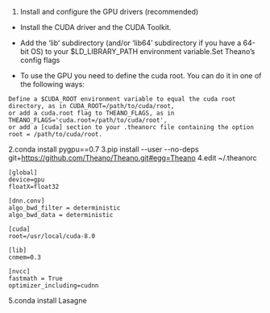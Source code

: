 1. Install and configure the GPU drivers (recommended)

- Install the CUDA driver and the CUDA Toolkit.

- Add the ‘lib’ subdirectory (and/or ‘lib64’ subdirectory if you have a 64-bit OS) to your $LD_LIBRARY_PATH environment variable.Set Theano’s config flags

- To use the GPU you need to define the cuda root. You can do it in one of the following ways:

```
Define a $CUDA_ROOT environment variable to equal the cuda root directory, as in CUDA_ROOT=/path/to/cuda/root, 
or add a cuda.root flag to THEANO_FLAGS, as in THEANO_FLAGS='cuda.root=/path/to/cuda/root', 
or add a [cuda] section to your .theanorc file containing the option root = /path/to/cuda/root.
```

2.conda install pygpu==0.7
3.pip install  --user --no-deps  git+https://github.com/Theano/Theano.git#egg=Theano
4.edit ~/.theanorc
```
[global]  
device=gpu  
floatX=float32 

[dnn.conv]
algo_bwd_filter = deterministic
algo_bwd_data = deterministic

[cuda]
root=/usr/local/cuda-8.0

[lib]
cnmem=0.3

[nvcc]
fastmath = True
optimizer_including=cudnn
```
5.conda install Lasagne
